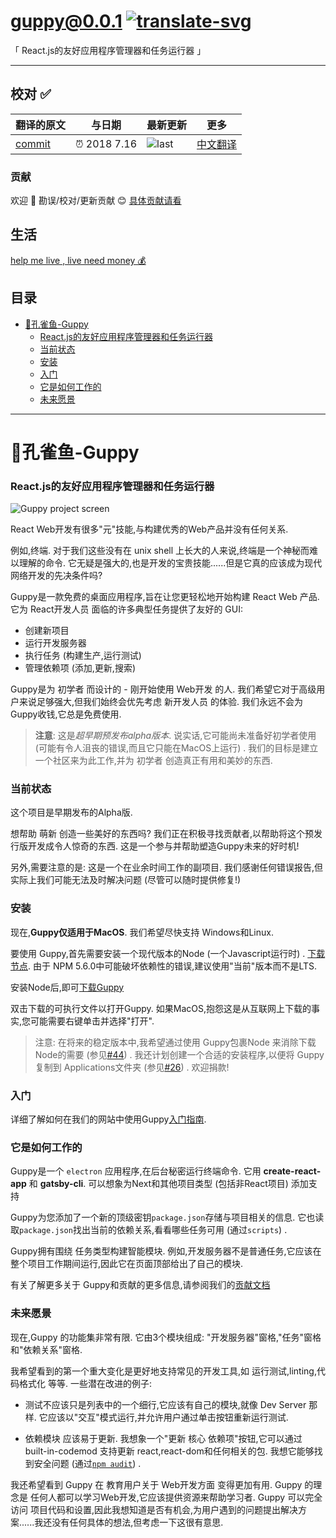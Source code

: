 # [guppy@0.0.1][commit]  [![translate-svg]][translate-list]

[translate-svg]: http://llever.com/translate.svg
[translate-list]: https://github.com/chinanf-boy/chinese-translate-list
    
「 React.js的友好应用程序管理器和任务运行器 」


---

## 校对 ✅

<!-- doc-templite START generated -->
<!-- time = '2018 7.16' -->
<!-- repo = 'joshwcomeau/guppy' -->
<!-- commit = '73a9f68702d44fe03dad118bd1b112f1998ef454' -->
翻译的原文 | 与日期 | 最新更新 | 更多
---|---|---|---
[commit] | ⏰ 2018 7.16 | ![last] | [中文翻译][translate-list]

[last]: https://img.shields.io/github/last-commit/joshwcomeau/guppy.svg
[commit]: https://github.com/joshwcomeau/guppy/tree/73a9f68702d44fe03dad118bd1b112f1998ef454

<!-- doc-templite END generated -->


### 贡献

欢迎 👏 勘误/校对/更新贡献 😊 [具体贡献请看](https://github.com/chinanf-boy/chinese-translate-list#贡献)

## 生活

[help me live , live need money 💰](https://github.com/chinanf-boy/live-need-money)


## 目录

<!-- START doctoc generated TOC please keep comment here to allow auto update -->
<!-- DON'T EDIT THIS SECTION, INSTEAD RE-RUN doctoc TO UPDATE -->


- [🐠孔雀鱼-Guppy](#%E5%AD%94%E9%9B%80%E9%B1%BC-guppy)
    - [React.js的友好应用程序管理器和任务运行器](#reactjs%E7%9A%84%E5%8F%8B%E5%A5%BD%E5%BA%94%E7%94%A8%E7%A8%8B%E5%BA%8F%E7%AE%A1%E7%90%86%E5%99%A8%E5%92%8C%E4%BB%BB%E5%8A%A1%E8%BF%90%E8%A1%8C%E5%99%A8)
    - [当前状态](#%E5%BD%93%E5%89%8D%E7%8A%B6%E6%80%81)
    - [安装](#%E5%AE%89%E8%A3%85)
    - [入门](#%E5%85%A5%E9%97%A8)
    - [它是如何工作的](#%E5%AE%83%E6%98%AF%E5%A6%82%E4%BD%95%E5%B7%A5%E4%BD%9C%E7%9A%84)
    - [未来愿景](#%E6%9C%AA%E6%9D%A5%E6%84%BF%E6%99%AF)

<!-- END doctoc generated TOC please keep comment here to allow auto update -->

---

# 🐠孔雀鱼-Guppy

### React.js的友好应用程序管理器和任务运行器

![Guppy project screen](https://github.com/joshwcomeau/guppy/raw/master/docs/images/main-image.png)

React Web开发有很多"元"技能,与构建优秀的Web产品并没有任何关系. 

例如,终端. 对于我们这些没有在 unix shell 上长大的人来说,终端是一个神秘而难以理解的命令. 它无疑是强大的,也是开发的宝贵技能......但是它真的应该成为现代网络开发的先决条件吗?

Guppy是一款免费的桌面应用程序,旨在让您更轻松地开始构建 React Web 产品. 它为 React开发人员 面临的许多典型任务提供了友好的 GUI: 

-   创建新项目
-   运行开发服务器
-   执行任务 (构建生产,运行测试) 
-   管理依赖项 (添加,更新,搜索) 

Guppy是为 初学者 而设计的 - 刚开始使用 Web开发 的人. 我们希望它对于高级用户来说足够强大,但我们始终会优先考虑 新开发人员 的体验. 我们永远不会为Guppy收钱,它总是免费使用. 

> **注意**:  这是*超早期预发布alpha版本*. 说实话,它可能尚未准备好初学者使用 (可能有令人沮丧的错误,而且它只能在MacOS上运行) . 我们的目标是建立一个社区来为此工作,并为 初学者 创造真正有用和美妙的东西. 

### 当前状态

这个项目是早期发布的Alpha版. 

想帮助 萌新 创造一些美好的东西吗? 我们正在积极寻找贡献者,以帮助将这个预发行版开发成令人惊奇的东西. 这是一个参与并帮助塑造Guppy未来的好时机!

另外,需要注意的是: 这是一个在业余时间工作的副项目. 我们感谢任何错误报告,但实际上我们可能无法及时解决问题 (尽管可以随时提供修复!) 

### 安装

现在,**Guppy仅适用于MacOS**. 我们希望尽快支持 Windows和Linux. 

要使用 Guppy,首先需要安装一个现代版本的Node (一个Javascript运行时) . [下载节点](https://nodejs.org/en/download/current/). 由于 NPM 5.6.0中可能破坏依赖性的错误,建议使用"当前"版本而不是LTS. 

安装Node后,即可[下载Guppy](https://github.com/joshwcomeau/guppy/releases/download/v0.0.1/Guppy-MacOS.zip)

双击下载的可执行文件以打开Guppy. 如果MacOS,抱怨这是从互联网上下载的事实,您可能需要右键单击并选择"打开". 

> 注意: 在将来的稳定版本中,我希望通过使用 Guppy包裹Node 来消除下载Node的需要 (参见[#44](https://github.com/joshwcomeau/guppy/issues/44)) . 我还计划创建一个合适的安装程序,以便将 Guppy 复制到 Applications文件夹 (参见[#26](https://github.com/joshwcomeau/guppy/issues/26)) . 欢迎捐款!

### 入门

详细了解如何在我们的网站中使用Guppy[入门指南](./docs/getting-started.md). 

### 它是如何工作的

Guppy是一个 `electron` 应用程序,在后台秘密运行终端命令. 它用 **create-react-app** 和 **gatsby-cli**. 可以想象为Next和其他项目类型 (包括非React项目) 添加支持

Guppy为您添加了一个新的顶级密钥`package.json`存储与项目相关的信息. 它也读取`package.json`找出当前的依赖关系,看看哪些任务可用 (通过`scripts`) . 

Guppy拥有围绕 任务类型构建智能模块. 例如,开发服务器不是普通任务,它应该在整个项目工作期间运行,因此它在页面顶部给出了自己的模块. 

有关了解更多关于  Guppy和贡献的更多信息,请参阅我们的[贡献文档](CONTRIBUTING.md)

### 未来愿景

现在,Guppy 的功能集非常有限. 它由3个模块组成: "开发服务器"窗格,"任务"窗格和"依赖关系"窗格. 

我希望看到的第一个重大变化是更好地支持常见的开发工具,如 运行测试,linting,代码格式化 等等. 一些潜在改进的例子: 

-   测试不应该只是列表中的一个细行,它应该有自己的模块,就像 Dev Server 那样. 它应该以"交互"模式运行,并允许用户通过单击按钮重新运行测试. 

-   依赖模块 应该易于更新. 我想象一个"更新 核心 依赖项"按钮,它可以通过 built-in-codemod 支持更新 react,react-dom和任何相关的包. 我想它能够找到安全问题 (通过[`npm audit`](https://docs.npmjs.com/getting-started/running-a-security-audit)) . 

我还希望看到 Guppy 在 教育用户关于 Web开发方面 变得更加有用. Guppy 的理念是 任何人都可以学习Web开发,它应该提供资源来帮助学习者. Guppy 可以完全访问 项目代码和设置,因此我想知道是否有机会,为用户遇到的问题提出解决方案......我还没有任何具体的想法,但考虑一下这很有意思. 
